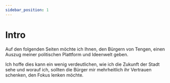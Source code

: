 ```yaml
---
sidebar_position: 1
---
```


# Intro

Auf den folgenden Seiten möchte ich Ihnen, den Bürgern von Tengen, einen Auszug
meiner politischen Plattform und Ideenwelt geben.

Ich hoffe dies kann ein wenig verdeutlichen, wie ich die Zukunft der Stadt
sehe und worauf ich, sollten die Bürger mir mehrheitlich ihr Vertrauen schenken,
den Fokus lenken möchte.
